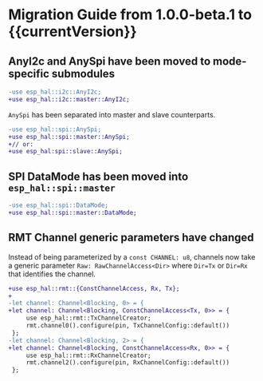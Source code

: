 # Migration Guide from 1.0.0-beta.1 to {{currentVersion}}

## AnyI2c and AnySpi have been moved to mode-specific submodules

```diff
-use esp_hal::i2c::AnyI2c;
+use esp_hal::i2c::master::AnyI2c;
```

`AnySpi` has been separated into master and slave counterparts.

```diff
-use esp_hal::spi::AnySpi;
+use esp_hal::spi::master::AnySpi;
+// or:
+use esp_hal:spi::slave::AnySpi;
```

## SPI DataMode has been moved into `esp_hal::spi::master`

```diff
-use esp_hal::spi::DataMode;
+use esp_hal::spi::master::DataMode;
```

## RMT Channel generic parameters have changed
Instead of being parameterized by a `const CHANNEL: u8`, channels now take a generic
parameter `Raw: RawChannelAccess<Dir>` where `Dir=Tx` or `Dir=Rx` that identifies the
channel.

```diff
+use esp_hal::rmt::{ConstChannelAccess, Rx, Tx};
+
-let channel: Channel<Blocking, 0> = {
+let channel: Channel<Blocking, ConstChannelAccess<Tx, 0>> = {
     use esp_hal::rmt::TxChannelCreator;
     rmt.channel0().configure(pin, TxChannelConfig::default())
 };
-let channel: Channel<Blocking, 2> = {
+let channel: Channel<Blocking, ConstChannelAccess<Rx, 0>> = {
     use esp_hal::rmt::RxChannelCreator;
     rmt.channel2().configure(pin, RxChannelConfig::default())
 };
```
